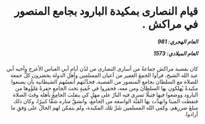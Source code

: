 <h1 dir="rtl">قيام النصارى بمكيدة البارود بجامع المنصور في مراكش .</h1>

<h5 dir="rtl">العام الهجري:  981

العام الميلادي: 1573

</h5>

<p dir="rtl">كان بقصبة مراكش جماعةٌ من أسارى النصارى من لدُن أيامِ أبي العباس الأعرج وأخيه أبي عبد الله الشيخ، فرأوا الجمعَ الغفير من أعيان المسلمين وأهلِ الدولة يحضرون كلَّ جمعة للصلاة مع السلطان بجامعِ المنصور من القصبة، فحدَّثَتهم أنفسُهم الشيطانية بأن يصنعوا مكيدةً يُهلكون بها السلطانَ ومن معه، فحفروا في خُفيةٍ تحت الجامع حفرةً مَلؤُوها من البارود ووضعوا فيها فتيلًا تسري فيه النارُ على مهلٍ كي ينقلبَ الجامِعُ بأهله وقتَ الصلاة فنفطت المينا وانهدَّت بها القبَّة الواسعة من الجامع، وانشقَّ مناره شقًّا كبيرًا، وكان ذلك مبلغَ ضررِهم، وكفى الله المسلمين شَرَّ تلك المكيدة، ولم يتمكن لهم الحالُ على وَفقِ ما أرادوا.</p></br>
